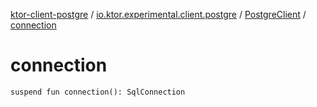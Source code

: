 [ktor-client-postgre](../../index.md) / [io.ktor.experimental.client.postgre](../index.md) / [PostgreClient](index.md) / [connection](./connection.md)

# connection

`suspend fun connection(): SqlConnection`